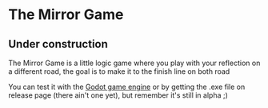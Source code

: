 # The Mirror Game

## Under construction

The Mirror Game is a little logic game where you play with your reflection on a different road,
the goal is to make it to the finish line on both road

You can test it with the [Godot game engine](godotengine.org) or by getting the .exe file on release page (there ain't one yet), but remember it's still in alpha ;)
